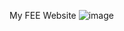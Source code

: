 My FEE Website
![image](https://github.com/Aainak16/FEE-project/assets/156180540/d3b7caad-5a34-4239-a6a2-63df07788bae)
